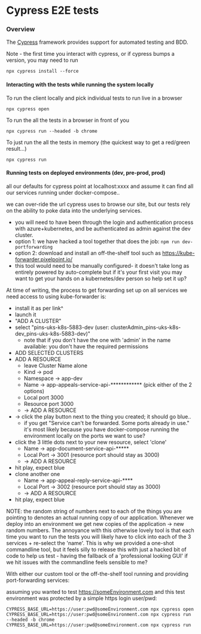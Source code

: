 # Cypress E2E tests

### Overview

The [Cypress](https://docs.cypress.io/guides/overview/why-cypress.html#In-a-nutshell) framework provides support
for automated testing and BDD.

Note - the first time you interact with cypress, or if cypress bumps a version, you may need to run
```
npx cypress install --force
```

#### Interacting with the tests while running the system locally

To run the client locally and pick individual tests to run live in a browser
```shell
npx cypress open
```

To run the all the tests in a browser in front of you
```shell
npx cypress run --headed -b chrome
```

To just run the all the tests in memory (the quickest way to get a red/green result...)
```shell
npx cypress run
```

#### Running tests on deployed environments (dev, pre-prod, prod)

all our defaults for cypress point at localhost:xxxx and assume it can find all our services running under docker-compose..

we can over-ride the url cypress uses to browse our site, but our tests rely on the ability to poke data into the underlying services.

* you will need to have been through the login and authentication process with azure+kubernetes, and be authenticated as admin against the dev cluster.
* option 1: we have hacked a tool together that does the job: `npm run dev-portforwarding`
* option 2: download and install an off-the-shelf tool such as https://kube-forwarder.pixelpoint.io/
 * this tool would need to be manually configured- it doesn't take long as entirely powered by auto-complete but if it's your first visit you may want to get your hands on a kubernetes/dev person so help set it up?

 At time of writing, the process to get forwarding set up on all services we need access to using kube-forwarder is:
 * install it as per link^
 * launch it
 * "ADD A CLUSTER"
 * select "pins-uks-k8s-5883-dev (user: clusterAdmin_pins-uks-k8s-dev_pins-uks-k8s-5883-dev)"
   * note that if you don't have the one with 'admin' in the name available: you don't have the required permissions
 * ADD SELECTED CLUSTERS
 * ADD A RESOURCE
   * leave Cluster Name alone
   * Kind -> pod
   * Namespace -> app-dev
   * Name -> app-appeals-service-api-************  (pick either of the 2 options)
   * Local port 3000
   * Resource port 3000
   * -> ADD A RESOURCE
 * -> click the play button next to the thing you created; it should go blue..
   * if you get "Service can't be forwarded. Some ports already in use." it's most likely because you have docker-compose running the environment locally on the ports we want to use?
 * click the 3 little dots next to your new resource, select 'clone'
   * Name -> app-document-service-api-*****
   * Local Port -> 3001 (resource port should stay as 3000)
   * -> ADD A RESOURCE
 * hit play, expect blue
 * clone another one
   * Name -> app-appeal-reply-service-api-****
   * Local Port -> 3002 (resource port should stay as 3000)
   * -> ADD A RESOURCE
 * hit play, expect blue

NOTE: the random string of numbers next to each of the things you are pointing to denotes an actual running copy of our application. Whenever we deploy into an environment we get new copies of the application -> new random numbers. The annoyance with this otherwise lovely tool is that each time you want to run the tests you will likely have to click into each of the 3 services + re-select the 'name'. This is why we provided a one-shot commandline tool, but it feels silly to release this with just a hacked bit of code to help us test - having the fallback of a 'professional looking GUI' if we hit issues with the commandline feels sensible to me?


With either our custom tool or the off-the-shelf tool running and providing port-forwarding services:

assuming you wanted to test https://someEnvironment.com and this test environment was protected by a simple https login user/pwd:
```shell
CYPRESS_BASE_URL=https://user:pwd@someEnvironment.com npx cypress open
CYPRESS_BASE_URL=https://user:pwd@someEnvironment.com npx cypress run --headed -b chrome
CYPRESS_BASE_URL=https://user:pwd@someEnvironment.com npx cypress run
```
